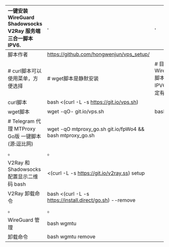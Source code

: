



|一键安装 WireGuard Shadowsocks V2Ray 服务端三合一脚本 IPV6.|.|.|
| :--------   | :-----  | :-----  | 
| 脚本作者     | https://github.com/hongwenjun/vps_setup/ |
|  # curl脚本可以使用菜单，方便选择 | # wget脚本是静默安装 | # 目前 WireGuard 脚本支持 IPV6，稳定有待测试  |  
| curl脚本        |   bash <(curl -L -s https://git.io/vps.sh)  |
| wget脚本        |   wget -qO- git.io/vps.sh | bash  |
| # Telegram 代理 MTProxy Go版 一键脚本(源:逗比网)        |   wget -qO mtproxy_go.sh  git.io/fpWo4 && bash mtproxy_go.sh  |
|  。| 。|
| V2Ray 和 Shadowsocks 配置显示二维码 bash | <(curl -L -s https://git.io/v2ray.ss) setup |
| V2Ray 卸载命令	| bash <(curl -L -s https://install.direct/go.sh) --remove |
|  。|。|
| WireGuard 管理	| bash wgmtu	|
| 卸载命令	| bash wgmtu remove |

